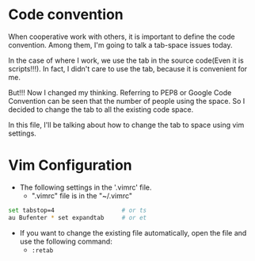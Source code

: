 # Code convention
When cooperative work with others, it is important to define the code convention.
Among them, I'm going to talk a tab-space issues today.

In the case of where I work, we use the tab in the source code(Even it is scripts!!!). In fact, I didn't care to use the tab, because it is convenient for me.

But!!! Now I changed my thinking.
Referring to PEP8 or Google Code Convention can be seen that the number of people using the space.
So I decided to change the tab to all the existing code space.

In this file, I'll be talking about how to change the tab to space using vim settings.

# Vim Configuration
* The following settings in the '.vimrc' file.
	* ".vimrc" file is in the "~/.vimrc"

```bash
set tabstop=4					# or ts
au Bufenter * set expandtab		# or et
```

* If you want to change the existing file automatically, open the file and use the following command:
	* <code>:retab</code>
